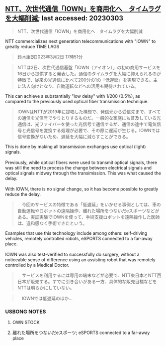 ## [NTT、次世代通信「IOWN」を商用化へ　タイムラグを大幅削減](https://www.asahi.com/articles/ASR325QG3R32ULFA00K.html?iref=comtop_Tech_science_01); last accessed: 20230303

> NTT、次世代通信「IOWN」を商用化へ　タイムラグを大幅削減

NTT commercializes next generation telecommunications with "IOWN" to greatly reduce TIME LAGS

> 鈴木康朗2023年3月2日 17時51分

> NTTは2日、次世代通信基盤「IOWN（アイオン）」の初の商用サービスを16日から提供すると発表した。通信のタイムラグを大幅に抑えられるのが特徴で、従来の光通信に比べて200分の1の「低遅延」を実現できる。主に法人向けとなり、自動運転などへの活用も期待されている。

This can achieve a substantially "low delay" with 1/200 (0.5%), as compared to the previously used optical fiber transmission technique.

> IOWNはNTTが2019年に提唱した構想で、発信元から受信先まで、すべての通信を光信号でやりとりするものだ。一般的な家庭にも普及している光通信は、光ファイバーを使った光信号で通信するが、通信の途中で電気信号と光信号を変換する処理が必要で、その際に遅延が生じる。IOWNでは信号変換がないため、遅延を大幅に減らすことができる。

This is done by making all transmission exchanges use optical (light) signals.<br/>
<br/>
Previously, while optical fibers were used to transmit optical signals, there was still the need to process the change between electrical signals and optical signals midway through the transimission. This was what caused the delay. <br/>
<br/>
With IOWN, there is no signal change, so it has become possible to greatly reduce the delay.

>　今回のサービスの特徴である「低遅延」をいかせる事例としては、車の自動運転やロボットの遠隔操作、離れた場所をつないだeスポーツなどがある。実証実験でIOWNを使って、手術支援ロボットを遠隔操作した医師は、違和感なく手術できたという。

Examples that use this technology include among others: self-driving vehicles, remotely controlled robots, eSPORTS connected to a far-away place.<br/>
<br/>
IOWN was also test-verified to successfully do surgery, without a noticeable sense of difference using an assisting robot that was remotely controlled by a Medical Doctor.

>　サービスを利用するには専用の端末などが必要で、NTT東日本とNTT西日本が販売する。すでに引き合いがある一方、具体的な販売目標などをNTTは明らかにしていない。

>　IOWNでは低遅延のほか…

### USBONG NOTES

1) OWN STOCK

2) 離れた場所をつないだeスポーツ; eSPORTS connected to a far-away place
